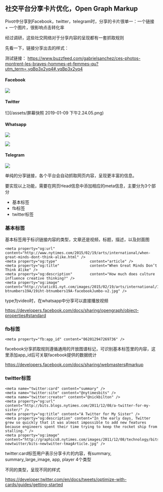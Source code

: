 ## 社交平台分享卡片优化，Open Graph Markup

Pivot中分享到Facebook，twitter，telegram时，分享的卡片很单一：一个链接 + 一个图片，很影响点击转化率

经过调研，这些社交网络对于分享内容的呈现都有一套抓取规则

先看一下，链接分享出去的样式：

测试链接： https://www.buzzfeed.com/gabrielsanchez/ces-photos-montrent-les-braves-hommes-et-femmes-qu?utm_term=.yqBp3x2yq4#.yqBp3x2yq4

#### Facebook
![](/assets/17_24_41__01_07_2019.jpg)

#### Twitter

![](/assets/屏幕快照 2019-01-09 下午2.24.05.png)

#### Whatsapp

![](/assets/WechatIMG207.jpeg)

![](/assets/WechatIMG208.jpeg)

#### Telegram

![](/assets/WechatIMG209.jpeg)


单纯的分享链接，各个平台会自动抓取网页内容，呈现更丰富的信息。

要实现以上功能，需要在网页Head信息中添加相应的meta信息，主要分为3个部分

* 基本标签
* fb标签
* twitter标签


### 基本标签

基本标签用于标识链接内容的类型，文章还是视频，标题，描述，以及封面图

```
<meta property="og:url"                content="http://www.nytimes.com/2015/02/19/arts/international/when-great-minds-dont-think-alike.html" />
<meta property="og:type"               content="article" />
<meta property="og:title"              content="When Great Minds Don’t Think Alike" />
<meta property="og:description"        content="How much does culture influence creative thinking?" />
<meta property="og:image"              content="http://static01.nyt.com/images/2015/02/19/arts/international/19iht-btnumbers19A/19iht-btnumbers19A-facebookJumbo-v2.jpg" />
```

type为video时，在whatsapp中分享可以直接播放视频

https://developers.facebook.com/docs/sharing/opengraph/object-properties#standard


### fb标签

```
<meta property="fb:app_id" content="862012947269736" />
```

facebook分享抓取规则遵循通用的开放图谱标记，可识别基本标签里的内容，这里添加app_id后可关联facebook提供的数据统计

https://developers.facebook.com/docs/sharing/webmasters#markup

### twitter标签

```
<meta name="twitter:card" content="summary" />
<meta name="twitter:site" content="@nytimesbits" />
<meta name="twitter:creator" content="@nickbilton" />
<meta property="og:url" content="http://bits.blogs.nytimes.com/2011/12/08/a-twitter-for-my-sister/" />
<meta property="og:title" content="A Twitter for My Sister" />
<meta property="og:description" content="In the early days, Twitter grew so quickly that it was almost impossible to add new features because engineers spent their time trying to keep the rocket ship from stalling." />
<meta property="og:image" content="http://graphics8.nytimes.com/images/2011/12/08/technology/bits-newtwitter/bits-newtwitter-tmagArticle.jpg" />
```

twitter:card标签用户表示分享卡片的内容，有summary, summary_large_image, app, player 4个类型

不同的类型，呈现不同的样式

https://developer.twitter.com/en/docs/tweets/optimize-with-cards/guides/getting-started











